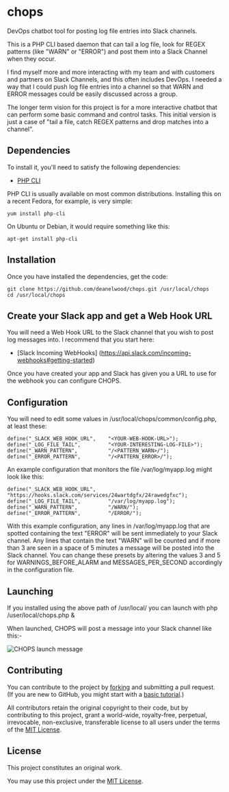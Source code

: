 # chops
DevOps chatbot tool for posting log file entries into Slack channels.

This is a PHP CLI based daemon that can tail a log file, look for REGEX patterns (like "WARN" or "ERROR") and post them into a Slack Channel when they occur.

I find myself more and more interacting with my team and with customers and partners on Slack Channels, and this often includes DevOps. I needed a way that I could push log file entries into a channel so that WARN and ERROR messages could be easily discussed across a group.

The longer term vision for this project is for a more interactive chatbot that can perform some basic command and control tasks. This initial version is just a case of "tail a file, catch REGEX patterns and drop matches into a channel".

## Dependencies

To install it, you'll need to satisfy the following dependencies:

* [PHP CLI](https://www.php.net/manual/en/features.commandline.php)

PHP CLI is usually available on most common distributions. Installing this on a recent Fedora, for example, is very simple:

    yum install php-cli

On Ubuntu or Debian, it would require something like this:

    apt-get install php-cli
    
## Installation

Once you have installed the dependencies, get the code:

	git clone https://github.com/deanelwood/chops.git /usr/local/chops
	cd /usr/local/chops
  
## Create your Slack app and get a Web Hook URL

You will need a Web Hook URL to the Slack channel that you wish to post log messages into. I recommend that you start here:

* [Slack Incoming WebHooks] (https://api.slack.com/incoming-webhooks#getting-started)

Once you have created your app and Slack has given you a URL to use for the webhook you can configure CHOPS.

## Configuration

You will need to edit some values in /usr/local/chops/common/config.php, at least these:

	define("_SLACK_WEB_HOOK_URL",    "<YOUR-WEB-HOOK-URL>");
	define("_LOG_FILE_TAIL",         "<YOUR-INTERESTING-LOG-FILE>");
	define("_WARN_PATTERN",          "/<PATTERN_WARN>/");
	define("_ERROR_PATTERN",         "/<PATTERN_ERROR>/");

An example configuration that monitors the file /var/log/myapp.log might look like this:

	define("_SLACK_WEB_HOOK_URL",    "https://hooks.slack.com/services/24wartdgfx/24rawedgfxc");
	define("_LOG_FILE_TAIL",         "/var/log/myapp.log");
	define("_WARN_PATTERN",          "/WARN/");
	define("_ERROR_PATTERN",         "/ERROR/");

With this example configuration, any lines in /var/log/myapp.log that are spotted containing the text "ERROR" will be sent immediately to your Slack channel. Any lines that contain the text "WARN" will be counted and if more than 3 are seen in a space of 5 minutes a message will be posted into the Slack channel. You can change these presets by altering the values 3 and 5 for WARNINGS_BEFORE_ALARM and MESSAGES_PER_SECOND accordingly in the configuration file.

## Launching

If you installed using the above path of /usr/local/ you can launch with php /user/local/chops.php &

When launched, CHOPS will post a message into your Slack channel like this:-

![CHOPS launch message](https://user-images.githubusercontent.com/942112/59548665-78e2eb80-8f4a-11e9-917d-7397b338b044.png)

## Contributing

You can contribute to the project by [forking](https://help.github.com/articles/fork-a-repo) and submitting a pull request. (If you are new to GitHub, you might start with a [basic tutorial](https://help.github.com/articles/set-up-git).)

All contributors retain the original copyright to their code, but by contributing to this project, grant a world-wide, royalty-free, perpetual, irrevocable, non-exclusive, transferable license to all users under the terms of the [MIT License](http://opensource.org/licenses/mit-license.php).

## License

This project constitutes an original work.

You may use this project under the [MIT License](http://opensource.org/licenses/mit-license.php).
